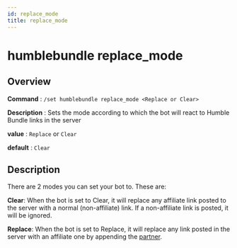 ```yaml
---
id: replace_mode
title: replace_mode
---
```


# humblebundle replace_mode

## Overview

**Command** : `/set humblebundle replace_mode <Replace or Clear>`

**Description** : Sets the mode according to which the bot will react to Humble Bundle links in the server

**value** : `Replace` or `Clear`

**default** : `Clear`

## Description

There are 2 modes you can set your bot to. These are:

**Clear**: When the bot is set to Clear, it will replace any affiliate link posted to the server with
a normal (non-affiliate) link. If a non-affiliate link is posted, it will be ignored.

**Replace**: When the bot is set to Replace, it will replace any link posted
in the server with an affiliate one by appending the [partner](/docs/options/humblebundle/partner).